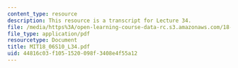 ```yaml
---
content_type: resource
description: This resource is a transcript for Lecture 34.
file: /media/https%3A/open-learning-course-data-rc.s3.amazonaws.com/18-06-linear-algebra-spring-2010/44816c03f1051520098f3408e4f55a12_MIT18_06S10_L34.pdf
file_type: application/pdf
resourcetype: Document
title: MIT18_06S10_L34.pdf
uid: 44816c03-f105-1520-098f-3408e4f55a12
---
```

